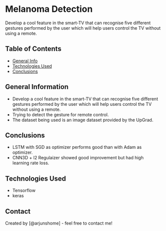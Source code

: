 # Melanoma Detection
Develop a cool feature in the smart-TV that can recognise five different gestures performed by the user which will help users control the TV without using a remote.


## Table of Contents
* [General Info](#general-information)
* [Technologies Used](#technologies-used)
* [Conclusions](#conclusions)

<!-- You can include any other section that is pertinent to your problem -->

## General Information
- Develop a cool feature in the smart-TV that can recognise five different gestures performed by the user which will help users control the TV without using a remote.
- Trying to detect the gesture for remote control.
- The dataset being used is an image dataset provided by the UpGrad.

<!-- You don't have to answer all the questions - just the ones relevant to your project. -->

## Conclusions
- LSTM with SGD as optimizer performs good than with Adam as optimizer.
- CNN3D + l2 Regulaizer showed good improvement but had high learning rate loss.

<!-- You don't have to answer all the questions - just the ones relevant to your project. -->


## Technologies Used
- Tensorflow
- keras


## Contact
Created by [@arjunshome] - feel free to contact me!


<!-- Optional -->
<!-- ## License -->
<!-- This project is open source and available under the [... License](). -->

<!-- You don't have to include all sections - just the one's relevant to your project -->
